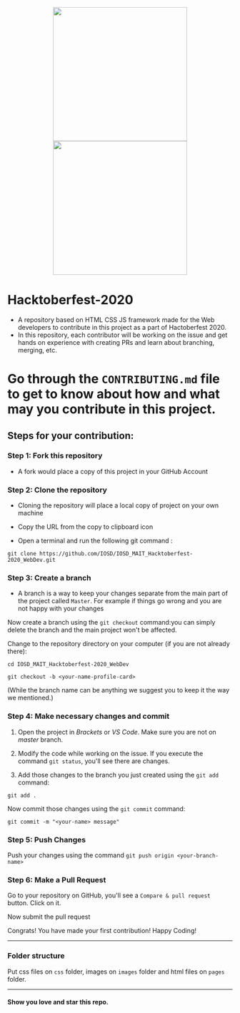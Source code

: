 <p align="center">
    <a href="https://mait.iosd.tech/">
        <img src="https://avatars2.githubusercontent.com/u/20293767?s=280&v=4" width="300">
    </a>
    <a href="https://hacktoberfest.digitalocean.com/">
        <img src="https://hacktoberfest.digitalocean.com/assets/HF-full-logo-b05d5eb32b3f3ecc9b2240526104cf4da3187b8b61963dd9042fdc2536e4a76c.svg" width="300">
    </a>
</p>

# Hacktoberfest-2020

- A repository based on HTML CSS JS framework made for the Web developers to contribute in this project as a part of Hactoberfest 2020.
- In this repository, each contributor will be working on the issue and get hands on experience with creating PRs and learn about branching, merging, etc.


# Go through the  `CONTRIBUTING.md`  file  to get to know about how and what may you contribute in this project.

## Steps for your contribution:

### Step 1: Fork this repository

- A fork would place a copy of this project in your GitHub Account

### Step 2: Clone the repository

- Cloning the repository will place a local copy of project on your own machine
- Copy the URL from the copy to clipboard icon


- Open a terminal and run the following git command :

`git clone https://github.com/IOSD/IOSD_MAIT_Hacktoberfest-2020_WebDev.git`

### Step 3: Create a branch

- A branch is a way to keep your changes separate from the main part of the project called `Master`. For example if things go wrong and you are not happy with your changes 

Now create a branch using the `git checkout` command:you can simply delete the branch and the main project won't be affected.

Change to the repository directory on your computer (if you are not already there):

`cd IOSD_MAIT_Hacktoberfest-2020_WebDev`

`git checkout -b <your-name-profile-card>`

(While the branch name can be anything we suggest you to keep it the way we mentioned.)

### Step 4: Make necessary changes and commit

1. Open the project in _Brackets_ or
   _VS Code_. Make sure you are not on _master_ branch.

6. Modify the code while working on the issue. If you execute the command `git status`, you'll see there are changes.

7. Add those changes to the branch you just created using the `git add` command:

`git add .`

Now commit those changes using the `git commit` command:

`git commit -m "<your-name> message"`

### Step 5: Push Changes

Push your changes using the command `git push origin <your-branch-name>`

### Step 6: Make a Pull Request

Go to your repository on GitHub, you'll see a `Compare & pull request` button. Click on it.


Now submit the pull request


Congrats! You have made your first contribution! Happy Coding!

---

### Folder structure

Put css files on `css` folder, images on `images` folder and html files on `pages` folder.

---

#### Show you love and star this repo.

